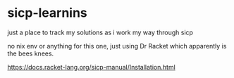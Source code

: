 # sicp-learnins

just a place to track my solutions as i work my way through sicp

no nix env or anything for this one, just using Dr Racket which apparently is the bees knees.

https://docs.racket-lang.org/sicp-manual/Installation.html
